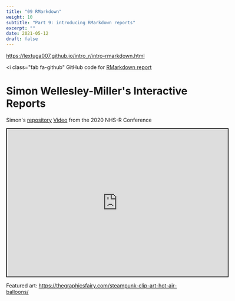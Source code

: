 ```yaml
---
title: "09 RMarkdown"
weight: 10
subtitle: "Part 9: introducing RMarkdown reports"
excerpt: ""
date: 2021-05-12
draft: false
---
```


https://lextuga007.github.io/intro_r/intro-rmarkdown.html

<i class="fab fa-github"</i> GitHub code for [RMarkdown report](https://github.com/Lextuga007/intro_r/blob/feature_conversion/intro-rmarkdown.Rmd)

# Simon Wellesley-Miller's Interactive Reports
<i class="fab fa-github"></i> Simon's [repository](https://github.com/SimonW-M/Markdown)
<i class="fab fa-youtube"></i> [Video](https://www.youtube.com/watch?v=VATINtNWpH0) from the 2020 NHS-R Conference

<iframe src="https://lextuga007.github.io/intro_r/intro-rmarkdown.html" width="600" height="400" style="border:2px solid currentColor;" loading="lazy" allowfullscreen></iframe> <script>fitvids('.shareagain', {players: 'iframe'});</script>

Featured art: https://thegraphicsfairy.com/steampunk-clip-art-hot-air-balloons/
